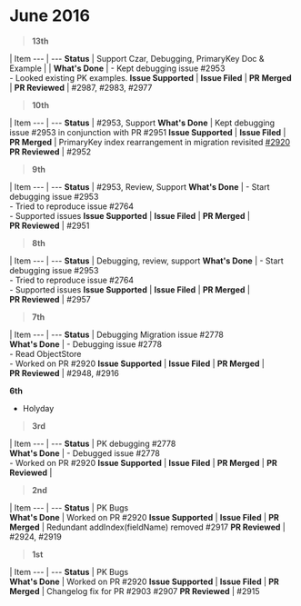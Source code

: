 # June 2016

> **13th**

  | Item
--- | --- 
**Status** | Support Czar, Debugging,  PrimaryKey Doc & Example | | 
**What's Done** | - Kept debugging issue #2953<br/>- Looked existing PK examples.
**Issue Supported** | 
**Issue Filed** | 
**PR Merged** | 
**PR Reviewed** | #2987, #2983, #2977

> **10th**

  | Item
--- | --- 
**Status** | #2953, Support 
**What's Done** | Kept debugging issue #2953 in conjunction with PR #2951
**Issue Supported** | 
**Issue Filed** | 
**PR Merged** | PrimaryKey index rearrangement in migration revisited <a href=https://github.com/realm/realm-java/pull/2920>#2920</a> 
**PR Reviewed** | #2952

> **9th**

  | Item
--- | --- 
**Status** | #2953, Review, Support 
**What's Done** | - Start debugging issue #2953<br/>- Tried to reproduce issue #2764<br/>- Supported issues
**Issue Supported** | 
**Issue Filed** | 
**PR Merged** |  
**PR Reviewed** | #2951


> **8th**

  | Item
--- | --- 
**Status** | Debugging, review, support 
**What's Done** | - Start debugging issue #2953<br/>- Tried to reproduce issue #2764<br/>- Supported issues
**Issue Supported** | 
**Issue Filed** | 
**PR Merged** |  
**PR Reviewed** | #2957

> **7th**

  | Item
--- | --- 
**Status** | Debugging Migration issue #2778  
**What's Done** | - Debugging issue #2778<br/>- Read ObjectStore<br/>- Worked on PR #2920
**Issue Supported** | 
**Issue Filed** | 
**PR Merged** |  
**PR Reviewed** | #2948, #2916

**6th**

- Holyday

> **3rd**

  | Item
--- | --- 
**Status** | PK debugging #2778  
**What's Done** | - Debugged issue #2778<br/>- Worked on PR #2920
**Issue Supported** | 
**Issue Filed** | 
**PR Merged** | 
**PR Reviewed** |

> **2nd**

  | Item
--- | --- 
**Status** | PK Bugs  
**What's Done** | Worked on PR #2920
**Issue Supported** | 
**Issue Filed** | 
**PR Merged** | Redundant addIndex(fieldName) removed #2917
**PR Reviewed** | #2924, #2919

> **1st**

  | Item
--- | --- 
**Status** | PK Bugs  
**What's Done** | Worked on PR #2920
**Issue Supported** | 
**Issue Filed** | 
**PR Merged** | Changelog fix for PR #2903 #2907
**PR Reviewed** | #2915